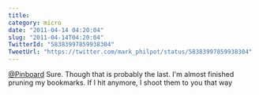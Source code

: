 ```yaml
---
title: 
category: micro
date: "2011-04-14 04:20:04"
slug: "2011-04-14T04:20:04"
TwitterId: "58383997859938304"
TweetUrl: "https://twitter.com/mark_philpot/status/58383997859938304"
---
```


[@Pinboard](https://twitter.com/Pinboard) Sure. Though that is probably the
last. I'm almost finished pruning my bookmarks. If I hit anymore, I shoot them
to you that way
